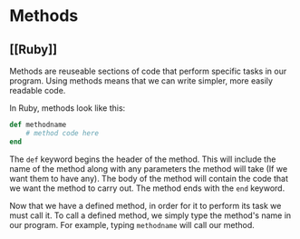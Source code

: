 # Methods
[[Ruby]]
---

Methods are reuseable sections of code that perform specific tasks in our program. Using methods means that we can write simpler, more easily readable code.

In Ruby, methods look like this:

```ruby
def methodname
    # method code here
end
```

The `def` keyword begins the header of the method. This will include the name of the method along with any parameters the method will take (If we want them to have any). The body of the method will contain the code that we want the method to carry out. The method ends with the `end` keyword.

Now that we have a defined method, in order for it to perform its task we must call it. To call a defined method, we simply type the method's name in our program. For example, typing `methodname` will call our method.